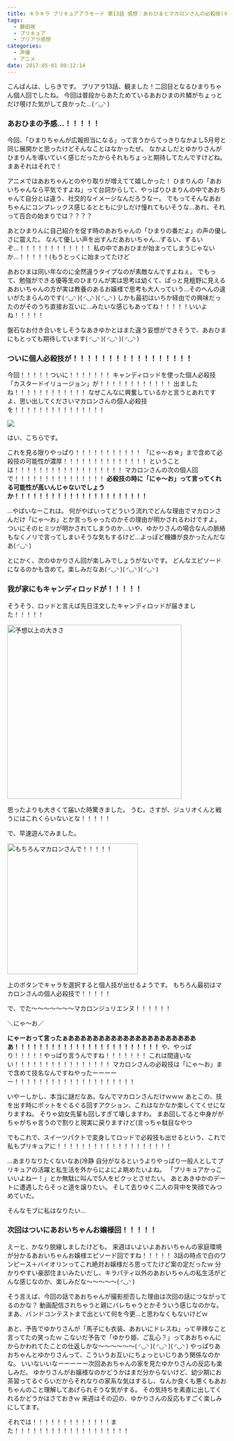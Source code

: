 ```yaml
---
title: キラキラ プリキュアアラモード 第13話 感想：あおひまとマカロンさんの必殺技(キャンディロッドもあるよ！
tags:
  - 藤田咲
  - プリキュア
  - プリアラ感想
categories:
  - 声優
  - アニメ
date: 2017-05-01 00:12:14
---
```


こんばんは、しらきです。
プリアラ13話、観ました！二回目となるひまりちゃん個人回でしたね。
今回は普段からあたためているあおひまの片鱗がちょっとだけ覗けた気がして良かった…( ◜◡◝ )
<!-- more -->

### あおひまの予感…！！！！！

今回、「ひまりちゃんが広報担当になる」って言うからてっきりなかよし5月号と同じ展開かと思ったけどそんなことはなかったぜ。
なかよしだとゆかりさんがひまりんを導いていく感じだったからそれもちょっと期待してたんですけどね。
まあそれはそれで！

アニメではあおちゃんとのやり取りが増えてて嬉しかった！
ひまりんの「あおいちゃんなら平気ですよね」って台詞からして、やっぱりひまりんの中であおちゃんて自分とは違う、社交的なイメージなんだろうなー。
でもってそんなあおちゃんにコンプレックス感じるとともに少しだけ憧れてもいそうな…あれ、それって百合の始まりでは？？？？

あとひまりんに自己紹介を促す時のあおちゃんの「ひまりの番だよ」の声の優しさに震えた。
なんて優しい声を出すんだあおいちゃん…ずるい、ずるいぞ…！！！！！！！！！！！！
私の中であおひまが始まってしまうじゃないか…！！！！！(もうとっくに始まってたけど

あおひまは同い年なのに全然違うタイプなのが素敵なんですよねぇ。
でもって、勉強ができる優等生のひまりんが実は思考は幼くて、ぱっと見粗野に見えるあおいちゃんの方が実は教養のあるお嬢様で思考も大人っていう…そのへんの違いがたまらんのです( ◜◡◝ )( ◜◡◝ )( ◜◡◝ )
しかも最初はいちか経由での興味だったのがそのうち直接お互いに…みたいな感じもあってね！！！！！いいよね！！！！！

盤石なお付き合いをしそうなあきゆかとはまた違う妄想ができそうで、あおひまにもとっても期待しています( ◜◡◝ )( ◜◡◝ )( ◜◡◝ )

### ついに個人必殺技が！！！！！！！！！！！！！！！！！

今回！！！！！ついに！！！！！！！
キャンディロッドを使った個人必殺技「カスタードイリュージョン」が！！！！！！！！！！！！
出ましたね！！！！！！！！！！！！
なぜこんなに興奮しているかと言うとあれですよ、思い出してくださいマカロンさんの個人必殺技を！！！！！！！！！！！！！！！

![](/sblog/img/20170430_rod.png)

はい、こちらです。

これを見る限りやっぱり！！！！！！！！！！！
「にゃ～お☆」まで含めて必殺技の可能性が濃厚！！！！！！！！！！！！！！
ということは！！！！！！！！！！！！！！！！！！
マカロンさんの次の個人回で！！！！！！！！！！！！！！！
**必殺技の時に「にゃ～お」って言ってくれる可能性が高いんじゃないでしょうか！！！！！！！！！！！！！！！！！！！！！！**

…やばいなーこれは。
何がやばいってどういう流れでどんな理由でマカロンさんだけ「にゃ～お」とか言っちゃったのかその理由が明かされるわけですよ。
ついにそのヒミツが明かされてしまうのか…いや、ゆかりさんの場合なんの脈絡もなくノリで言ってしまいそうな気もするけど…よっぽど機嫌が良かったんだなあ( ◜◡◝ )

とにかく、次のゆかりさん回が楽しみでしょうがないです。
どんなエピソードになるのかも含めて。楽しみだなあ( ◜◡◝ )( ◜◡◝ )( ◜◡◝ )

### 我が家にもキャンディロッドが！！！！！

そうそう、ロッドと言えば先日注文したキャンディロッドが届きました！！！！！

<img src="/sblog/img/20170430_rod02.jpg" width="400px" alt="予想以上の大きさ">

思ったよりも大きくて届いた時驚きました。
うむ。さすが、ジュリオくんと戦うにはこれくらいないとな！！！！！

で、早速遊んでみました。

<img src="/sblog/img/20170430_rod03.jpg" width="300px" alt="もちろんマカロンさんで！！！！！">

上のボタンでキャラを選択すると個人技が出せるようです。
もちろん最初はマカロンさんの個人必殺技で！！！！！

で、でた～～～～～～～マカロンジュリエンヌ！！！！！！

＼にゃ～お／

**にゃーおって言ったぁああああああああああああああああああああああ！！！！！！！！！！！！！！！！！！！！！！！！**
や、やっぱり！！！！！やっぱり言うんですね！！！！！！！
これは間違いない！！！！！！！！！！！！！！！！
マカロンさんの必殺技は「にゃ～お」まで含めて技名なんですねやったーーーーー！！！！！！！！！！！！！！！！！！！！

いやーしかし、本当に謎だなあ。なんでマカロンさんだけｗｗｗ
あとこの、技を出す時にポットをぐるぐる回すアクション、これはなかなか楽しくてくせになりますね。
そりゃ幼女先輩も回しすぎて壊しますわ。
まあ回してると中身ががちゃがちゃ言うので割りと現実に戻りますけど(言っちゃ駄目なやつ

でもこれで、スイーツパクトで変身してロッドで必殺技も出せるという、これで私もプリキュアに！！！！！！！！！！！！！！！！！！！

…あまりなりたくないなあ(冷静
自分がなるというよりやっぱり一般人としてプリキュアの活躍と私生活を外からによによ眺めたいよね。
「プリキュアかっこいいよねー！」とか無駄に叫んで5人をビクッとさせたい。
あとあきゆかのデートに遭遇したらそっと道を譲りたい。
そして去りゆく二人の背中を笑顔でみつめていた。

そんなモブに私はなりたい…

### 次回はついにあおいちゃんお嬢様回！！！！！

えーと、かなり脱線しましたけども。
来週はいよいよあおいちゃんの家庭環境が分かるあおいちゃんお嬢様エピソード回ですね！！！！！
3話の時点で白のワンピース＋バイオリンってこれ絶対お嬢様だろ思ってたけど案の定だったｗ
分かりやすい豪邸住まいみたいだし、キラパティ以外のあおいちゃんの私生活がどんな感じなのか、楽しみだな～～～～～( ◜◡◝ )

そう言えば、今回の話であおちゃんが撮影拒否した理由は次回の話につながってるのかな？
動画配信されちゃうと親にバレちゃうとかそういう感じなのかな。
まあ、バンドコンテストまで出といて何を今更…と思わなくもないけどｗ

あと、予告でゆかりさんが「馬子にも衣装、あおいにドレスね」って辛辣なこと言ってたの笑ったｗ
こないだ予告で「ゆかり姫、ご乱心？」ってあおちゃんにからかわれてたことの仕返しかな～～～～～～( ◜◡◝ )( ◜◡◝ )( ◜◡◝ )
やっぱりあおちゃんとゆかりさんって、こういうお互いにちょっといじりあう関係なのかな。
いいないいなーーーーー次回あおちゃんの家を見たゆかりさんの反応も楽しみだ。
ゆかりさんがお嬢様なのかどうかはまだ分からないけど、幼少期にお茶習ってるぐらいだからそれなりの家系な気はするし、なんか良くも悪くもあおちゃんのこと理解してあげられそうな気がする。
その気持ちを素直に出してくれるかどうかはさておきｗ
来週はその辺の、ゆかりさんの反応もすごく楽しみにしてます。

それでは！！！！！！！！！！！！！また！！！！！！！！！！！！！！！！！！！
